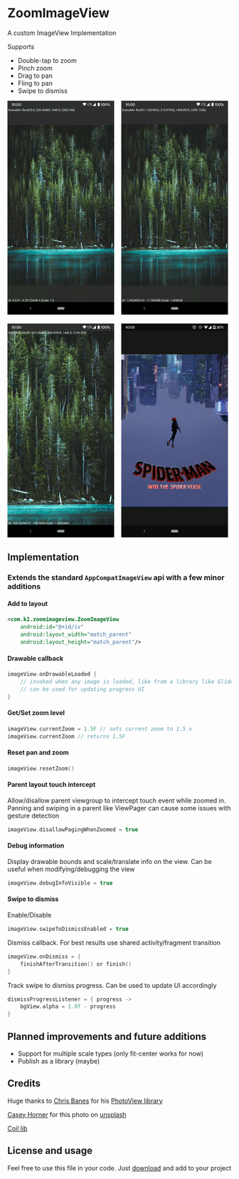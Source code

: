 # ZoomImageView

A custom ImageView Implementation

Supports
- Double-tap to zoom
- Pinch zoom
- Drag to pan
- Fling to pan
- Swipe to dismiss

![Double tap](media/double_tap.gif)
&nbsp;&nbsp;
![Pinch to zoom](media/pinch.gif)
&nbsp;&nbsp;  
![Pan](media/pan.gif)
&nbsp;&nbsp;
![Swipe to dismiss](media/swipe_dismiss.gif)

## Implementation

### Extends the standard `AppCompatImageView` api with a few minor additions

#### Add to layout
```xml
<com.k2.zoomimageview.ZoomImageView
    android:id="@+id/iv"
    android:layout_width="match_parent"
    android:layout_height="match_parent"/>
```
#### Drawable callback
```kotlin
imageView.onDrawableLoaded {
    // invoked when any image is loaded, like from a library like Glide, picasso or coil
    // can be used for updating progress UI
}
```
#### Get/Set zoom level
```kotlin
imageView.currentZoom = 1.5F // sets current zoom to 1.5 x
imageView.currentZoom // returns 1.5F
```
#### Reset pan and zoom
```kotlin
imageView.resetZoom()
```
#### Parent layout touch intercept
Allow/disallow parent viewgroup to intercept touch event while zoomed in. 
Panning and swiping in a parent like ViewPager can cause some issues with gesture detection
```kotlin
imageView.disallowPagingWhenZoomed = true
```
#### Debug information
Display drawable bounds and scale/translate info on the view.
Can be useful when modifying/debugging the view
```kotlin
imageView.debugInfoVisible = true
```
#### Swipe to dismiss

Enable/Disable
```kotlin
imageView.swipeToDismissEnabled = true
```
Dismiss callback. For best results use shared activity/fragment transition
```kotlin
imageView.onDismiss = {
    finishAfterTransition() or finish()
}
```
Track swipe to dismiss progress. Can be used to update UI accordingly
```kotlin
dismissProgressListener = { progress ->
    bgView.alpha = 1.0f - progress
}
```
## Planned improvements and future additions

- Support for multiple scale types (only fit-center works for now)
- Publish as a library (maybe)

## Credits
Huge thanks to [Chris Banes](https://chris.banes.dev) for his [PhotoView library](https://github.com/chrisbanes/PhotoView) 

[Casey Horner](https://unsplash.com/@mischievous_penguins) for this photo on [unsplash](https://unsplash.com/photos/1sim8ojvCbE?utm_source=twitter&utm_medium=referral&utm_content=photos-page-share)

[Coil lib](https://coil-kt.github.io/coil/)
 
## License and usage

Feel free to use this file in your code. Just [download](app/src/main/java/com/demo/zoomimageview/ZoomImageView.kt) and add to your project

